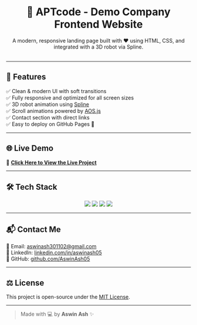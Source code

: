 <h1 align="center">🏢 APTcode - Demo Company Frontend Website</h1>

<p align="center">
  A modern, responsive landing page built with ❤️ using HTML, CSS, and integrated with a 3D robot via Spline.  
  <br><br>
</p>

---

## 🚀 Features

✅ Clean & modern UI with soft transitions  
✅ Fully responsive and optimized for all screen sizes  
✅ 3D robot animation using <a href="https://spline.design" target="_blank">Spline</a>  
✅ Scroll animations powered by <a href="https://michalsnik.github.io/aos/" target="_blank">AOS.js</a>  
✅ Contact section with direct links  
✅ Easy to deploy on GitHub Pages 🚀  

---

## 🌐 Live Demo  

🔗 **[Click Here to View the Live Project](https://aswinash05.github.io/Demo-website-fntend/)**  

---

## 🛠️ Tech Stack

<p align="center">
  <img src="https://img.shields.io/badge/HTML5-E34F26?style=for-the-badge&logo=html5&logoColor=white"/>
  <img src="https://img.shields.io/badge/CSS3-1572B6?style=for-the-badge&logo=css3&logoColor=white"/>
  <img src="https://img.shields.io/badge/AOS.js-00D8FF?style=for-the-badge&logo=javascript&logoColor=black"/>
  <img src="https://img.shields.io/badge/Spline-3D%20Design-orange?style=for-the-badge"/>
</p>

---

## 📬 Contact Me

📧 Email: [aswinash301102@gmail.com](mailto:aswinash301102@gmail.com)  
💼 LinkedIn: [linkedin.com/in/aswinash05](https://www.linkedin.com/in/aswinash05)  
🐙 GitHub: [github.com/AswinAsh05](https://github.com/AswinAsh05)

---

## ⚖️ License

This project is open-source under the [MIT License](LICENSE).

---

> Made with 💻 by **Aswin Ash** ✨



